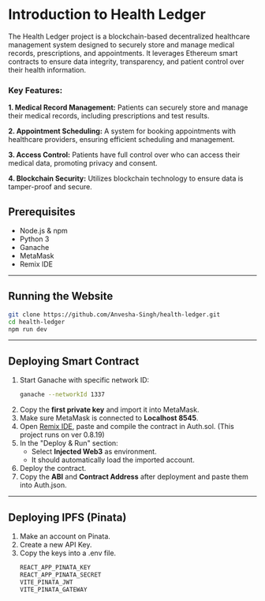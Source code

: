 # Introduction to Health Ledger 

The Health Ledger project is a blockchain-based decentralized healthcare management system designed to securely store and manage medical records, prescriptions, and appointments. It leverages Ethereum smart contracts to ensure data integrity, transparency, and patient control over their health information.

### Key Features:
**1. Medical Record Management:** Patients can securely store and manage their medical records, including prescriptions and test results.

**2. Appointment Scheduling:** A system for booking appointments with healthcare providers, ensuring efficient scheduling and management.

**3. Access Control:** Patients have full control over who can access their medical data, promoting privacy and consent.

**4. Blockchain Security:** Utilizes blockchain technology to ensure data is tamper-proof and secure.

## Prerequisites

- Node.js & npm
- Python 3
- Ganache
- MetaMask
- Remix IDE

---

## Running the Website

```bash
git clone https://github.com/Anvesha-Singh/health-ledger.git
cd health-ledger
npm run dev
```

---

## Deploying Smart Contract

1. Start Ganache with specific network ID:
   ```bash
   ganache --networkId 1337
   ```
2. Copy the **first private key** and import it into MetaMask.
3. Make sure MetaMask is connected to **Localhost 8545**.
4. Open [Remix IDE](https://remix.ethereum.org/), paste and compile the contract in Auth.sol. (This project runs on ver 0.8.19)
5. In the "Deploy & Run" section:
   - Select **Injected Web3** as environment.
   - It should automatically load the imported account.
6. Deploy the contract.
7. Copy the **ABI** and **Contract Address** after deployment and paste them into Auth.json.

---

## Deploying IPFS (Pinata)

1. Make an account on Pinata.
2. Create a new API Key.
3. Copy the keys into a .env file.
   ```bash
   REACT_APP_PINATA_KEY
   REACT_APP_PINATA_SECRET
   VITE_PINATA_JWT
   VITE_PINATA_GATEWAY
   ```
